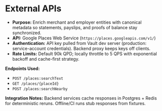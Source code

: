 # External APIs
- **Purpose:** Enrich merchant and employer entities with canonical metadata so statements, payslips, and proofs of balance stay synchronized.
- **API:** Google Places Web Service (`https://places.googleapis.com/v1/`)
- **Authentication:** API key pulled from Vault dev server (production: service-account credentials). Backend proxy keeps keys off clients.
- **Rate Limits:** Default 90k QPD; locally throttle to 5 QPS with exponential backoff and cache-first strategy.

**Endpoints Used:**
- `POST /places:searchText`
- `GET /places/{placeId}`
- `POST /places:searchNearby`

**Integration Notes:** Backend services cache responses in Postgres + Redis for deterministic reruns. Offline/CI runs stub responses from fixtures.
